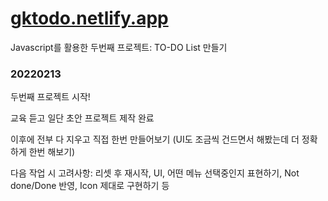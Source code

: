 # [gktodo.netlify.app](https://gktodo.netlify.app/)

Javascript를 활용한 두번째 프로젝트: TO-DO List 만들기

### 20220213

두번째 프로젝트 시작!

교육 듣고 일단 초안 프로젝트 제작 완료

이후에 전부 다 지우고 직접 한번 만들어보기 (UI도 조금씩 건드면서 해봤는데 더 정확하게 한번 해보기)

다음 작업 시 고려사항: 리셋 후 재시작, UI, 어떤 메뉴 선택중인지 표현하기, Not done/Done 반영, Icon 제대로 구현하기 등
